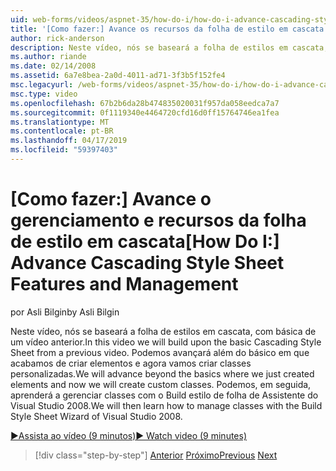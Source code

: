 ```yaml
---
uid: web-forms/videos/aspnet-35/how-do-i/how-do-i-advance-cascading-style-sheet-features-and-management
title: '[Como fazer:] Avance os recursos da folha de estilo em cascata e gerenciamento | Microsoft Docs'
author: rick-anderson
description: Neste vídeo, nós se baseará a folha de estilos em cascata, com básica de um vídeo anterior. Podemos avançará além do básico em que acabamos de criar elementos e...
ms.author: riande
ms.date: 02/14/2008
ms.assetid: 6a7e8bea-2a0d-4011-ad71-3f3b5f152fe4
msc.legacyurl: /web-forms/videos/aspnet-35/how-do-i/how-do-i-advance-cascading-style-sheet-features-and-management
msc.type: video
ms.openlocfilehash: 67b2b6da28b474835020031f957da058eedca7a7
ms.sourcegitcommit: 0f1119340e4464720cfd16d0ff15764746ea1fea
ms.translationtype: MT
ms.contentlocale: pt-BR
ms.lasthandoff: 04/17/2019
ms.locfileid: "59397403"
---
```

# <a name="how-do-i-advance-cascading-style-sheet-features-and-management"></a><span data-ttu-id="6f561-104">[Como fazer:] Avance o gerenciamento e recursos da folha de estilo em cascata</span><span class="sxs-lookup"><span data-stu-id="6f561-104">[How Do I:] Advance Cascading Style Sheet Features and Management</span></span>

<span data-ttu-id="6f561-105">por Asli Bilgin</span><span class="sxs-lookup"><span data-stu-id="6f561-105">by Asli Bilgin</span></span>

<span data-ttu-id="6f561-106">Neste vídeo, nós se baseará a folha de estilos em cascata, com básica de um vídeo anterior.</span><span class="sxs-lookup"><span data-stu-id="6f561-106">In this video we will build upon the basic Cascading Style Sheet from a previous video.</span></span> <span data-ttu-id="6f561-107">Podemos avançará além do básico em que acabamos de criar elementos e agora vamos criar classes personalizadas.</span><span class="sxs-lookup"><span data-stu-id="6f561-107">We will advance beyond the basics where we just created elements and now we will create custom classes.</span></span> <span data-ttu-id="6f561-108">Podemos, em seguida, aprenderá a gerenciar classes com o Build estilo de folha de Assistente do Visual Studio 2008.</span><span class="sxs-lookup"><span data-stu-id="6f561-108">We will then learn how to manage classes with the Build Style Sheet Wizard of Visual Studio 2008.</span></span>

[<span data-ttu-id="6f561-109">&#9654;Assista ao vídeo (9 minutos)</span><span class="sxs-lookup"><span data-stu-id="6f561-109">&#9654; Watch video (9 minutes)</span></span>](https://channel9.msdn.com/Blogs/ASP-NET-Site-Videos/how-do-i-advance-cascading-style-sheet-features-and-management)

> [!div class="step-by-step"]
> <span data-ttu-id="6f561-110">[Anterior](how-do-i-adding-elements-to-a-css-file-and-create-new-css-on-the-fly.md)
> [Próximo](how-do-i-converting-a-net-20-windows-forms-application-to-net-35.md)</span><span class="sxs-lookup"><span data-stu-id="6f561-110">[Previous](how-do-i-adding-elements-to-a-css-file-and-create-new-css-on-the-fly.md)
[Next](how-do-i-converting-a-net-20-windows-forms-application-to-net-35.md)</span></span>
